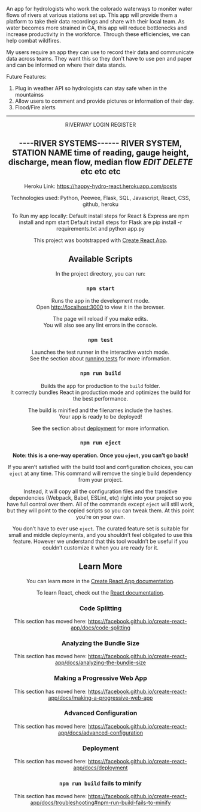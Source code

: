 An app for hydrologists who work the colorado waterways to moniter water flows of rivers at various stations set up.  This app will provide them a platform to take their data recordings and share with their local team.  As water becomes more strained in CA, this app will reduce bottlenecks and increase productivity in the workforce. Through these efficiencies, we can help combat wildfires.

My users require an app they can use to record their data and communicate data across teams.  They want this so they don't have to use pen and paper and can be informed on where their data stands.  

Future Features:
1) Plug in weather API so hydrologists can stay safe when in the mountainss
2) Allow users to comment and provide pictures or information of their day.
3) Flood/Fire alerts

------------------------------------------------------------------------------
<HEADER>
RIVERWAY LOGIN REGISTER

----RIVER SYSTEMS------
RIVER SYSTEM, STATION NAME
time of reading, gauge height, discharge, mean flow, median flow
*EDIT* *DELETE*
etc
etc
etc
------------------------------------------------------------------------------


Heroku Link: https://happy-hydro-react.herokuapp.com/posts

Technologies used: Python, Peewee, Flask, SQL, Javascript, React, CSS, github, heroku

To Run my app locally:
Default install steps for React & Express are npm install and npm start
Default install steps for Flask are pip install -r requirements.txt and python app.py

















This project was bootstrapped with [Create React App](https://github.com/facebook/create-react-app).

## Available Scripts

In the project directory, you can run:

### `npm start`

Runs the app in the development mode.<br />
Open [http://localhost:3000](http://localhost:3000) to view it in the browser.

The page will reload if you make edits.<br />
You will also see any lint errors in the console.

### `npm test`

Launches the test runner in the interactive watch mode.<br />
See the section about [running tests](https://facebook.github.io/create-react-app/docs/running-tests) for more information.

### `npm run build`

Builds the app for production to the `build` folder.<br />
It correctly bundles React in production mode and optimizes the build for the best performance.

The build is minified and the filenames include the hashes.<br />
Your app is ready to be deployed!

See the section about [deployment](https://facebook.github.io/create-react-app/docs/deployment) for more information.

### `npm run eject`

**Note: this is a one-way operation. Once you `eject`, you can’t go back!**

If you aren’t satisfied with the build tool and configuration choices, you can `eject` at any time. This command will remove the single build dependency from your project.

Instead, it will copy all the configuration files and the transitive dependencies (Webpack, Babel, ESLint, etc) right into your project so you have full control over them. All of the commands except `eject` will still work, but they will point to the copied scripts so you can tweak them. At this point you’re on your own.

You don’t have to ever use `eject`. The curated feature set is suitable for small and middle deployments, and you shouldn’t feel obligated to use this feature. However we understand that this tool wouldn’t be useful if you couldn’t customize it when you are ready for it.

## Learn More

You can learn more in the [Create React App documentation](https://facebook.github.io/create-react-app/docs/getting-started).

To learn React, check out the [React documentation](https://reactjs.org/).

### Code Splitting

This section has moved here: https://facebook.github.io/create-react-app/docs/code-splitting

### Analyzing the Bundle Size

This section has moved here: https://facebook.github.io/create-react-app/docs/analyzing-the-bundle-size

### Making a Progressive Web App

This section has moved here: https://facebook.github.io/create-react-app/docs/making-a-progressive-web-app

### Advanced Configuration

This section has moved here: https://facebook.github.io/create-react-app/docs/advanced-configuration

### Deployment

This section has moved here: https://facebook.github.io/create-react-app/docs/deployment

### `npm run build` fails to minify

This section has moved here: https://facebook.github.io/create-react-app/docs/troubleshooting#npm-run-build-fails-to-minify
